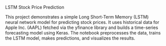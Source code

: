 LSTM Stock Price Prediction

This project demonstrates a simple Long Short-Term Memory (LSTM) neural network model for predicting stock prices. 
It uses historical data for Apple Inc. (AAPL) fetched via the yfinance library and builds a time-series forecasting model using Keras. 
The notebook preprocesses the data, trains the LSTM model, makes predictions, and visualizes the results.
